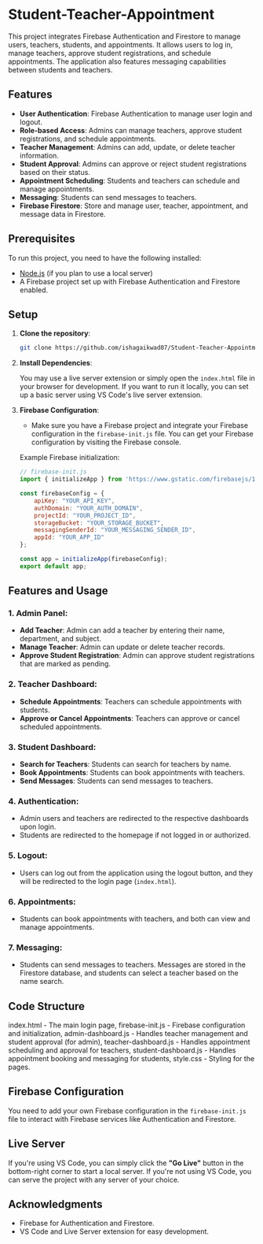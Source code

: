 # Student-Teacher-Appointment


This project integrates Firebase Authentication and Firestore to manage users, teachers, students, and appointments. It allows users to log in, manage teachers, approve student registrations, and schedule appointments. The application also features messaging capabilities between students and teachers.

## Features

- **User Authentication**: Firebase Authentication to manage user login and logout.
- **Role-based Access**: Admins can manage teachers, approve student registrations, and schedule appointments.
- **Teacher Management**: Admins can add, update, or delete teacher information.
- **Student Approval**: Admins can approve or reject student registrations based on their status.
- **Appointment Scheduling**: Students and teachers can schedule and manage appointments.
- **Messaging**: Students can send messages to teachers.
- **Firebase Firestore**: Store and manage user, teacher, appointment, and message data in Firestore.

## Prerequisites

To run this project, you need to have the following installed:
- [Node.js](https://nodejs.org/) (if you plan to use a local server)
- A Firebase project set up with Firebase Authentication and Firestore enabled.

## Setup

1. **Clone the repository**:

    ```bash
    git clone https://github.com/ishagaikwad07/Student-Teacher-Appointment.git
    ```

2. **Install Dependencies**:

    You may use a live server extension or simply open the `index.html` file in your browser for development. If you want to run it locally, you can set up a basic server using VS Code's live server extension.

3. **Firebase Configuration**:
    - Make sure you have a Firebase project and integrate your Firebase configuration in the `firebase-init.js` file. You can get your Firebase configuration by visiting the Firebase console.
    
    Example Firebase initialization:

    ```js
    // firebase-init.js
    import { initializeApp } from 'https://www.gstatic.com/firebasejs/11.1.0/firebase-app.js';

    const firebaseConfig = {
        apiKey: "YOUR_API_KEY",
        authDomain: "YOUR_AUTH_DOMAIN",
        projectId: "YOUR_PROJECT_ID",
        storageBucket: "YOUR_STORAGE_BUCKET",
        messagingSenderId: "YOUR_MESSAGING_SENDER_ID",
        appId: "YOUR_APP_ID"
    };

    const app = initializeApp(firebaseConfig);
    export default app;
    ```

## Features and Usage

### 1. **Admin Panel**:

- **Add Teacher**: Admin can add a teacher by entering their name, department, and subject.
- **Manage Teacher**: Admin can update or delete teacher records.
- **Approve Student Registration**: Admin can approve student registrations that are marked as pending.
  
### 2. **Teacher Dashboard**:

- **Schedule Appointments**: Teachers can schedule appointments with students.
- **Approve or Cancel Appointments**: Teachers can approve or cancel scheduled appointments.

### 3. **Student Dashboard**:

- **Search for Teachers**: Students can search for teachers by name.
- **Book Appointments**: Students can book appointments with teachers.
- **Send Messages**: Students can send messages to teachers.

### 4. **Authentication**:
   - Admin users and teachers are redirected to the respective dashboards upon login.
   - Students are redirected to the homepage if not logged in or authorized.

### 5. **Logout**:
   - Users can log out from the application using the logout button, and they will be redirected to the login page (`index.html`).

### 6. **Appointments**:
   - Students can book appointments with teachers, and both can view and manage appointments.
   
### 7. **Messaging**:
   - Students can send messages to teachers. Messages are stored in the Firestore database, and students can select a teacher based on the name search.

## Code Structure
index.html - The main login page,
firebase-init.js - Firebase configuration and initialization,
admin-dashboard.js - Handles teacher management and student approval (for admin),
teacher-dashboard.js - Handles appointment scheduling and approval for teachers,
student-dashboard.js - Handles appointment booking and messaging for students,
style.css - Styling for the pages.


## Firebase Configuration

You need to add your own Firebase configuration in the `firebase-init.js` file to interact with Firebase services like Authentication and Firestore.

## Live Server

If you're using VS Code, you can simply click the **"Go Live"** button in the bottom-right corner to start a local server. If you're not using VS Code, you can serve the project with any server of your choice.

## Acknowledgments

- Firebase for Authentication and Firestore.
- VS Code and Live Server extension for easy development.

